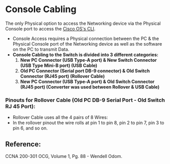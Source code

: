 # Console Cabling

The only Physical option to access the Networking device via the Physical Console port to access the [Cisco OS's CLI](untitled-47.md).

* Console Access requires a Physical connection between the PC & the Physical Console port of the Networking device as well as the software on the PC to transmit Data. 
* **Console Cabling to the Switch is divided into 3 different categories:**
  1. **New PC Connector \(USB Type-A port\) & New Switch Connector \(USB Type Mini-B port\) \(USB Cable\)**
  2. **Old PC Connector \(Serial port DB-9 connector\) & Old Switch Connector \(RJ45 port\) \(Rollover Cable\)**
  3. **New PC Connector \(USB Type-A port\) & Old Switch Connector \(RJ45 port\) \(Converter was used between Rollover & USB Cable\)**

### Pinouts for Rollover Cable \(Old PC DB-9 Serial Port  - Old Switch RJ 45 Port\):

* Rollover Cable uses all the 4 pairs of 8 Wires:
* In the rollover pinout the wire rolls at pin 1 to pin 8, pin 2 to pin 7, pin 3 to pin 6, and so on.

## Reference:

CCNA 200-301 OCG, Volume 1, Pg. 88 - Wendell Odom.

